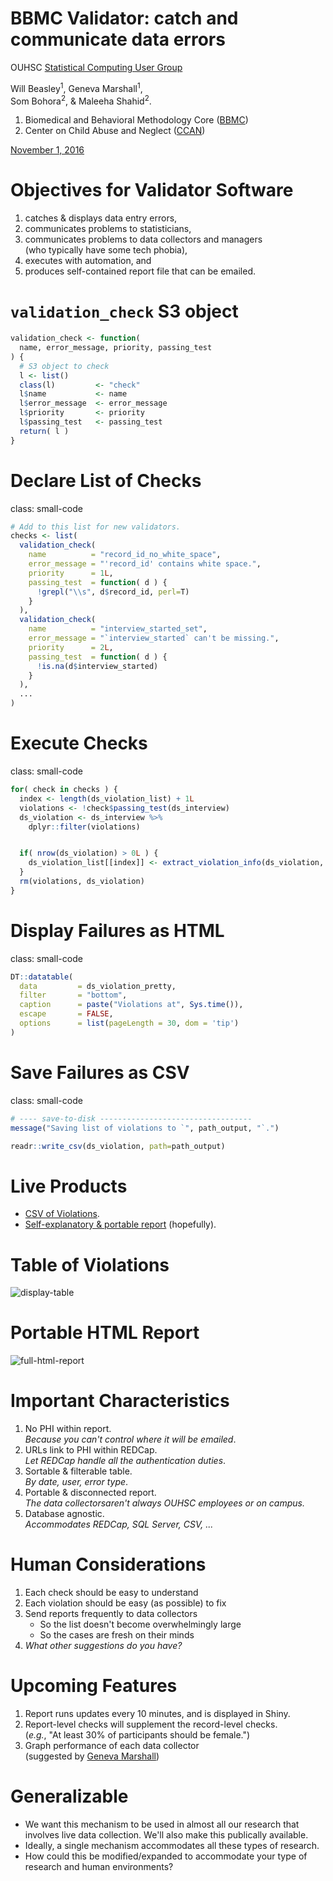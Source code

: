 <style type="text/css">
.small-code pre code {
   font-size: 1.1em;
}
</style>



BBMC Validator: catch and communicate data errors
========================================================

OUHSC [Statistical Computing User Group](https://github.com/OuhscBbmc/StatisticalComputing)

Will Beasley<sup>1</sup>, Geneva Marshall<sup>1</sup>,<br/>Som Bohora<sup>2</sup>, & Maleeha Shahid<sup>2</sup>.


1. Biomedical and Behavioral Methodology Core ([BBMC](http://ouhsc.edu/BBMC/))
1. Center on Child Abuse and Neglect ([CCAN](https://www.oumedicine.com/department-of-pediatrics/department-sections/devbehav/center-on-child-abuse-and-neglect))

[November 1, 2016](https://github.com/OuhscBbmc/StatisticalComputing/tree/master/2016-presentations/11-november)



Objectives for Validator Software
========================================================

1. catches & displays data entry errors,
1. communicates problems to statisticians,
1. communicates problems to data collectors and managers<br/>(who typically have some tech phobia),
1. executes with automation, and
1. produces self-contained report file that can be emailed. 



`validation_check` S3 object
========================================================

```r
validation_check <- function( 
  name, error_message, priority, passing_test 
) {
  # S3 object to check
  l <- list()
  class(l)         <- "check"
  l$name           <- name
  l$error_message  <- error_message
  l$priority       <- priority
  l$passing_test   <- passing_test
  return( l )
}
```


Declare List of Checks
========================================================
class: small-code

```r
# Add to this list for new validators.
checks <- list(
  validation_check(
    name          = "record_id_no_white_space",
    error_message = "'record_id' contains white space.",
    priority      = 1L,
    passing_test  = function( d ) {
      !grepl("\\s", d$record_id, perl=T)
    }
  ),
  validation_check(
    name          = "interview_started_set",
    error_message = "`interview_started` can't be missing.",
    priority      = 2L,
    passing_test  = function( d ) {
      !is.na(d$interview_started)
    }
  ),
  ...
)
```

Execute Checks
========================================================
class: small-code

```r
for( check in checks ) {
  index <- length(ds_violation_list) + 1L
  violations <- !check$passing_test(ds_interview)
  ds_violation <- ds_interview %>%
    dplyr::filter(violations)


  if( nrow(ds_violation) > 0L ) {
    ds_violation_list[[index]] <- extract_violation_info(ds_violation, check)
  }
  rm(violations, ds_violation)
}
```

Display Failures as HTML
========================================================
class: small-code

```r
DT::datatable(
  data         = ds_violation_pretty,
  filter       = "bottom",
  caption      = paste("Violations at", Sys.time()),
  escape       = FALSE,
  options      = list(pageLength = 30, dom = 'tip')
)
```

Save Failures as CSV
========================================================
class: small-code

```r
# ---- save-to-disk ----------------------------------
message("Saving list of violations to `", path_output, "`.")

readr::write_csv(ds_violation, path=path_output)
```

Live Products
========================================================

* [CSV of Violations](https://github.com/OuhscBbmc/StatisticalComputing/blob/master/2016-presentations/11-november/survey-violation.csv).
* [Self-explanatory & portable report](https://rawgit.com/OuhscBbmc/StatisticalComputing/master/2016-presentations/11-november/survey-validation.html) (hopefully).

Table of Violations
========================================================
![display-table](images/display-table.png)

Portable HTML Report
========================================================
![full-html-report](images/full-html-report.png)


Important Characteristics
========================================================
 
1. No PHI within report.<br/>*Because you can't control where it will be emailed*.
1. URLs link to PHI within REDCap.<br/>*Let REDCap handle all the authentication duties*.
1. Sortable & filterable table.<br/>*By date, user, error type*.
1. Portable & disconnected report.<br/>*The data collectorsaren't always OUHSC employees or on campus.*
1. Database agnostic.<br/>*Accommodates REDCap, SQL Server, CSV, ...*


Human Considerations
========================================================
1. Each check should be easy to understand
1. Each violation should be easy (as possible) to fix
1. Send reports frequently to data collectors
    * So the list doesn't become overwhelmingly large
    * So the cases are fresh on their minds
1. *What other suggestions do you have?*


Upcoming Features
========================================================
1. Report runs updates every 10 minutes, and is displayed in Shiny.
1. Report-level checks will supplement the record-level checks.<br/>(*e.g.*, "At least 30% of participants should be female.")
1. Graph performance of each data collector<br/>(suggested by [Geneva Marshall](http://ouhsc.edu/bbmc/team/))

Generalizable
========================================================
* We want this mechanism to be used in almost all our research that involves live data collection.  We'll also make this publically available.
* Ideally, a single mechanism accommodates all these types of research.
* How could this be modified/expanded to accommodate your type of research and human environments?
